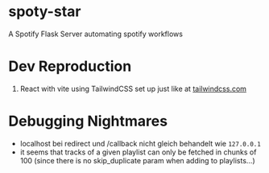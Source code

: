 # spoty-star
A Spotify Flask Server automating spotify workflows

# Dev Reproduction

1. React with vite using TailwindCSS set up just like at [tailwindcss.com](https://v3.tailwindcss.com/docs/guides/vite)

# Debugging Nightmares

- localhost bei redirect und /callback nicht gleich behandelt wie `127.0.0.1`
- it seems that tracks of a given playlist can only be fetched in chunks of 100 (since there is no skip_duplicate param when adding to playlists...)